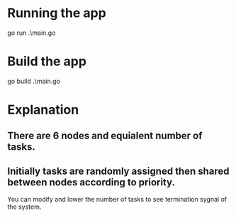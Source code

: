 # Running the app
go run .\main.go

# Build the app
go build .\main.go

# Explanation
There are 6 nodes and equialent number of tasks. 
---
Initially tasks are randomly assigned then shared between nodes according to priority.
---
You can modify and lower the number of tasks to see termination sygnal of the system.
